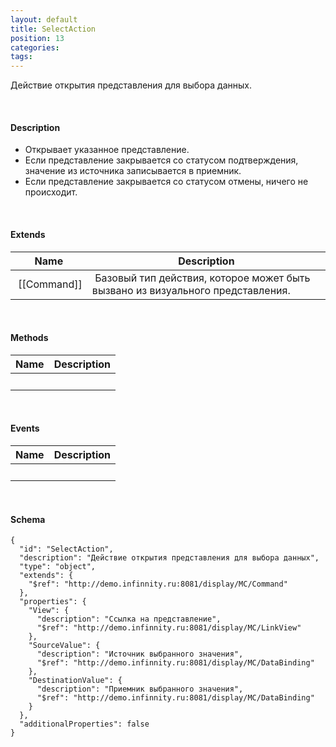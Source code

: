 ```yaml
---
layout: default
title: SelectAction
position: 13
categories: 
tags: 
---
```


Действие открытия представления для выбора данных.

   

#### Description

* Открывает указанное представление.
* Если представление закрывается со статусом подтверждения, значение из источника записывается в приемник.
* Если представление закрывается со статусом отмены, ничего не происходит.

   

#### Extends

|Name|Description|
|----|-----------|
| [[Command]]| Базовый тип действия, которое может быть вызвано из визуального представления.|

   

#### Methods

|Name|Description|
|----|-----------|
| | |

    

#### Events

|Name|Description|
|----|-----------|
| | |

   

#### Schema

```
{
  "id": "SelectAction",
  "description": "Действие открытия представления для выбора данных",
  "type": "object",
  "extends": {
    "$ref": "http://demo.infinnity.ru:8081/display/MC/Command"
  },
  "properties": {
    "View": {
      "description": "Ссылка на представление",
      "$ref": "http://demo.infinnity.ru:8081/display/MC/LinkView"
    },
    "SourceValue": {
      "description": "Источник выбранного значения",
      "$ref": "http://demo.infinnity.ru:8081/display/MC/DataBinding"
    },
    "DestinationValue": {
      "description": "Приемник выбранного значения",
      "$ref": "http://demo.infinnity.ru:8081/display/MC/DataBinding"
    }
  },
  "additionalProperties": false
}
```

     

 

